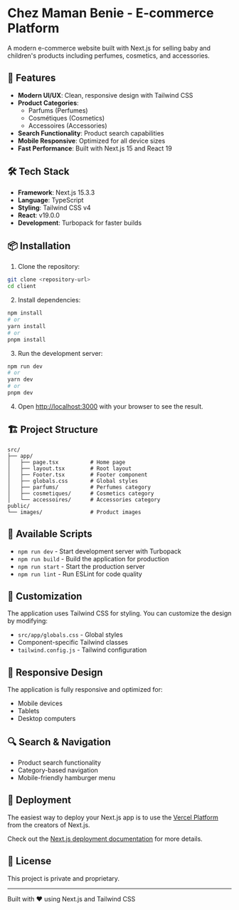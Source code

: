 # Chez Maman Benie - E-commerce Platform

A modern e-commerce website built with Next.js for selling baby and children's products including perfumes, cosmetics, and accessories.

## 🚀 Features

- **Modern UI/UX**: Clean, responsive design with Tailwind CSS
- **Product Categories**: 
  - Parfums (Perfumes)
  - Cosmétiques (Cosmetics) 
  - Accessoires (Accessories)
- **Search Functionality**: Product search capabilities
- **Mobile Responsive**: Optimized for all device sizes
- **Fast Performance**: Built with Next.js 15 and React 19

## 🛠️ Tech Stack

- **Framework**: Next.js 15.3.3
- **Language**: TypeScript
- **Styling**: Tailwind CSS v4
- **React**: v19.0.0
- **Development**: Turbopack for faster builds

## 📦 Installation

1. Clone the repository:
```bash
git clone <repository-url>
cd client
```

2. Install dependencies:
```bash
npm install
# or
yarn install
# or
pnpm install
```

3. Run the development server:
```bash
npm run dev
# or
yarn dev
# or
pnpm dev
```

4. Open [http://localhost:3000](http://localhost:3000) with your browser to see the result.

## 🏗️ Project Structure

```
src/
├── app/
│   ├── page.tsx          # Home page
│   ├── layout.tsx        # Root layout
│   ├── Footer.tsx        # Footer component
│   ├── globals.css       # Global styles
│   ├── parfums/          # Perfumes category
│   ├── cosmetiques/      # Cosmetics category
│   └── accessoires/      # Accessories category
public/
└── images/               # Product images
```

## 🚀 Available Scripts

- `npm run dev` - Start development server with Turbopack
- `npm run build` - Build the application for production
- `npm run start` - Start the production server
- `npm run lint` - Run ESLint for code quality

## 🎨 Customization

The application uses Tailwind CSS for styling. You can customize the design by modifying:
- `src/app/globals.css` - Global styles
- Component-specific Tailwind classes
- `tailwind.config.js` - Tailwind configuration

## 📱 Responsive Design

The application is fully responsive and optimized for:
- Mobile devices
- Tablets
- Desktop computers

## 🔍 Search & Navigation

- Product search functionality
- Category-based navigation
- Mobile-friendly hamburger menu

## 🚀 Deployment

The easiest way to deploy your Next.js app is to use the [Vercel Platform](https://vercel.com/new?utm_medium=default-template&filter=next.js&utm_source=create-next-app&utm_campaign=create-next-app-readme) from the creators of Next.js.

Check out the [Next.js deployment documentation](https://nextjs.org/docs/app/building-your-application/deploying) for more details.

## 📄 License

This project is private and proprietary.

---

Built with ❤️ using Next.js and Tailwind CSS

